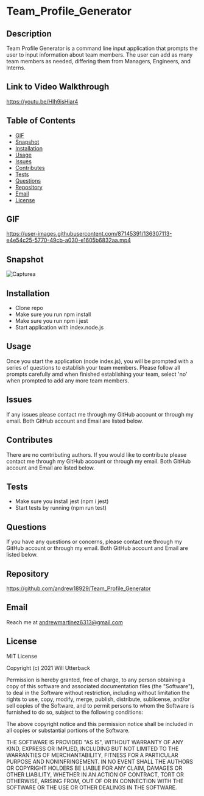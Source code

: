 # Team_Profile_Generator

## Description
Team Profile Generator is a command line input application that prompts the user to input information about team members. The user can add as many team members as needed, differing them
from Managers, Engineers, and Interns.

## Link to Video Walkthrough
https://youtu.be/HIh9isHiar4

## Table of Contents
- [GIF](#gif)
- [Snapshot](#snapshot)
- [Installation](#installation)
- [Usage](#usage)
- [Issues](#issues)
- [Contributes](#contributes)
- [Tests](#tests)
- [Questions](#questions)
- [Repository](#repository)
- [Email](#email)
- [License](#license)

## GIF
https://user-images.githubusercontent.com/87145391/136307113-e4e54c25-5770-49cb-a030-e1605b6832aa.mp4

## Snapshot
![Capturea](https://user-images.githubusercontent.com/87145391/136307779-2c80dad5-157d-4247-879a-662eef208a71.JPG)

## Installation
- Clone repo
- Make sure you run npm install
- Make sure you run npm i jest
- Start application with index.node.js

## Usage
Once you start the application (node index.js), you will be prompted with a series of questions to establish your team members. Please follow all prompts carefully amd when finished 
establishing your team, select 'no' when prompted to add any more team members.

## Issues
If any issues please contact me through my GitHub account or through my email. Both GitHub account and Email are listed below.

## Contributes
There are no contributing authors. If you would like to contribute please contact me through my GitHub account or through my email. Both GitHub account and Email are listed below.

## Tests
- Make sure you install jest (npm i jest)
- Start tests by running (npm run test)

## Questions
If you have any questions or concerns, please contact me through my GitHub account or through my email. Both GitHub account and Email are listed below.

## Repository
https://github.com/andrew18929/Team_Profile_Generator

## Email
Reach me at andrewmartinez6313@gmail.com

## License
MIT License

Copyright (c) 2021 Will Utterback

Permission is hereby granted, free of charge, to any person obtaining a copy of this software and associated documentation files (the "Software"), to deal in the Software without restriction, including without limitation the rights to use, copy, modify, merge, publish, distribute, sublicense, and/or sell copies of the Software, and to permit persons to whom the Software is furnished to do so, subject to the following conditions:

The above copyright notice and this permission notice shall be included in all copies or substantial portions of the Software.

THE SOFTWARE IS PROVIDED "AS IS", WITHOUT WARRANTY OF ANY KIND, EXPRESS OR IMPLIED, INCLUDING BUT NOT LIMITED TO THE WARRANTIES OF MERCHANTABILITY, FITNESS FOR A PARTICULAR PURPOSE AND NONINFRINGEMENT. IN NO EVENT SHALL THE AUTHORS OR COPYRIGHT HOLDERS BE LIABLE FOR ANY CLAIM, DAMAGES OR OTHER LIABILITY, WHETHER IN AN ACTION OF CONTRACT, TORT OR OTHERWISE, ARISING FROM, OUT OF OR IN CONNECTION WITH THE SOFTWARE OR THE USE OR OTHER DEALINGS IN THE SOFTWARE.